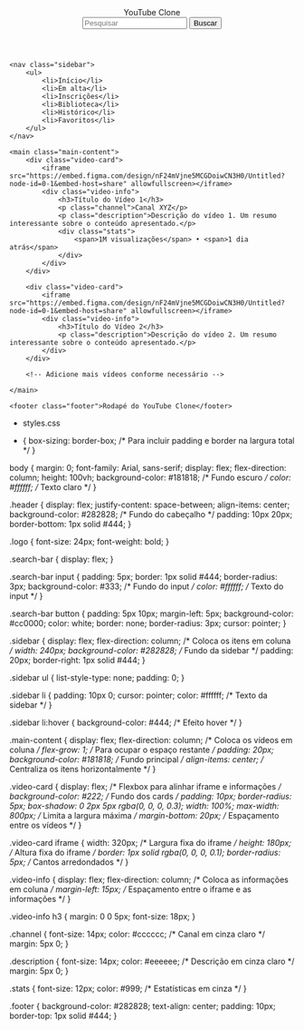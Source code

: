 <!DOCTYPE html>
<html lang="pt-BR">
<head>
    <meta charset="UTF-8">
    <meta name="viewport" content="width=device-width, initial-scale=1.0">
    <title>Clonando a Página do YouTube</title>
    <link rel="stylesheet" href="styles.css">
</head>
<body>
    <header class="header">
        <div class="logo">YouTube Clone</div>
        <div class="search-bar">
            <input type="text" placeholder="Pesquisar">
            <button>Buscar</button>
        </div>
    </header>
    
    <nav class="sidebar">
        <ul>
            <li>Início</li>
            <li>Em alta</li>
            <li>Inscrições</li>
            <li>Biblioteca</li>
            <li>Histórico</li>
            <li>Favoritos</li>
        </ul>
    </nav>
    
    <main class="main-content">
        <div class="video-card">
            <iframe src="https://embed.figma.com/design/nF24mVjne5MCGDoiwCN3H0/Untitled?node-id=0-1&embed-host=share" allowfullscreen></iframe>
            <div class="video-info">
                <h3>Título do Vídeo 1</h3>
                <p class="channel">Canal XYZ</p>
                <p class="description">Descrição do vídeo 1. Um resumo interessante sobre o conteúdo apresentado.</p>
                <div class="stats">
                    <span>1M visualizações</span> • <span>1 dia atrás</span>
                </div>
            </div>
        </div>

        <div class="video-card">
            <iframe src="https://embed.figma.com/design/nF24mVjne5MCGDoiwCN3H0/Untitled?node-id=0-1&embed-host=share" allowfullscreen></iframe>
            <div class="video-info">
                <h3>Título do Vídeo 2</h3>
                <p class="description">Descrição do vídeo 2. Um resumo interessante sobre o conteúdo apresentado.</p>
            </div>
        </div>

        <!-- Adicione mais vídeos conforme necessário -->
        
    </main>
    
    <footer class="footer">Rodapé do YouTube Clone</footer>
</body>
</html>

- styles.css

* {
    box-sizing: border-box; /* Para incluir padding e border na largura total */
}

body {
    margin: 0;
    font-family: Arial, sans-serif;
    display: flex;
    flex-direction: column;
    height: 100vh;
    background-color: #181818; /* Fundo escuro */
    color: #ffffff; /* Texto claro */
}

.header {
    display: flex;
    justify-content: space-between;
    align-items: center;
    background-color: #282828; /* Fundo do cabeçalho */
    padding: 10px 20px;
    border-bottom: 1px solid #444;
}

.logo {
    font-size: 24px;
    font-weight: bold;
}

.search-bar {
    display: flex;
}

.search-bar input {
    padding: 5px;
    border: 1px solid #444;
    border-radius: 3px;
    background-color: #333; /* Fundo do input */
    color: #ffffff; /* Texto do input */
}

.search-bar button {
    padding: 5px 10px;
    margin-left: 5px;
    background-color: #cc0000;
    color: white;
    border: none;
    border-radius: 3px;
    cursor: pointer;
}

.sidebar {
    display: flex;
    flex-direction: column; /* Coloca os itens em coluna */
    width: 240px;
    background-color: #282828; /* Fundo da sidebar */
    padding: 20px;
    border-right: 1px solid #444;
}

.sidebar ul {
    list-style-type: none;
    padding: 0;
}

.sidebar li {
    padding: 10px 0;
    cursor: pointer;
    color: #ffffff; /* Texto da sidebar */
}

.sidebar li:hover {
    background-color: #444; /* Efeito hover */
}

.main-content {
    display: flex;
    flex-direction: column; /* Coloca os vídeos em coluna */
    flex-grow: 1; /* Para ocupar o espaço restante */
    padding: 20px;
    background-color: #181818; /* Fundo principal */
    align-items: center; /* Centraliza os itens horizontalmente */
}

.video-card {
    display: flex; /* Flexbox para alinhar iframe e informações */
    background-color: #222; /* Fundo dos cards */
    padding: 10px;
    border-radius: 5px;
    box-shadow: 0 2px 5px rgba(0, 0, 0, 0.3);
    width: 100%;
    max-width: 800px; /* Limita a largura máxima */
    margin-bottom: 20px; /* Espaçamento entre os vídeos */
}

.video-card iframe {
    width: 320px; /* Largura fixa do iframe */
    height: 180px; /* Altura fixa do iframe */
    border: 1px solid rgba(0, 0, 0, 0.1);
    border-radius: 5px; /* Cantos arredondados */
}

.video-info {
    display: flex;
    flex-direction: column; /* Coloca as informações em coluna */
    margin-left: 15px; /* Espaçamento entre o iframe e as informações */
}

.video-info h3 {
    margin: 0 0 5px;
    font-size: 18px;
}

.channel {
    font-size: 14px;
    color: #cccccc; /* Canal em cinza claro */
    margin: 5px 0;
}

.description {
    font-size: 14px;
    color: #eeeeee; /* Descrição em cinza claro */
    margin: 5px 0;
}

.stats {
    font-size: 12px;
    color: #999; /* Estatísticas em cinza */
}

.footer {
    background-color: #282828;
    text-align: center;
    padding: 10px;
    border-top: 1px solid #444;
}

